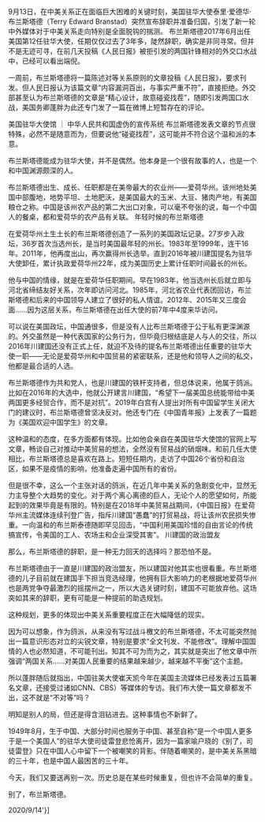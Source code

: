 9月13日，在中美关系正在面临巨大困难的关键时刻，美国驻华大使泰里·爱德华·布兰斯塔德（Terry Edward Branstad）突然宣布辞职并准备归国，引发了新一轮中外媒体对于中美关系走向特别是全面脱钩的揣测。 布兰斯塔德2017年6月出任美国第12任驻华大使，任期仅仅过去了3年多，陡然辞职，确实是非同寻常。但并不是无迹可寻，在前几天投稿《人民日报》被拒引发的两国针锋相对的外交口水战中，已经可以看出端倪。

一周前，布兰斯塔德将一篇陈述对等关系原则的文章投稿《人民日报》，要求刊发。但人民日报认为该篇文章“内容漏洞百出，与事实严重不符”，直接拒绝。外交部甚至认为布兰斯塔德的文章是“精心设计，故意碰瓷找茬”，随即引发两国口水战，美国务卿蓬胖为此还专门发了一篇在微博上短暂存在的评论。

美国驻华大使馆 ｜ 中华人民共和国虚伪的宣传系统 布兰斯塔德发表文章的节点很特殊，必然不是随意而为，但要说他“碰瓷找茬”，这可能并不符合这个温和派的本意。

布兰斯塔德能成为驻华大使，并不是偶然。他本身是一个很有故事的人，也是一个和中国渊源颇深的人。

布兰斯塔德出生、成长、任职都是在美帝最大的农业州——爱荷华州。该州地处美国中部腹地，地势平坦、土地肥沃，是美国最大的玉米、大豆、猪肉产地，有美国粮仓之称。中国是该州农产品的第二大出口对象，可以毫不夸张的说，每一个中国人的餐桌，都和爱荷华的农产品有关联。 年轻时候的布兰斯塔德

在爱荷华州土生土长的布兰斯塔德创造了一系列的美国政坛记录。27岁步入政坛，36岁首次当选州长，是当时美国最年轻的州长。1983年至1999年，连干16年。2011年，他再度出山，再次赢得州长选举。直到2016年被川建国提名为驻华大使卸任，累计执政爱荷华州22年，成为美国历史上累计任职时间最长的州长。

他与中国的情缘，就是在爱荷华任职期间。早在1983年，他当选州长后就立即与河北省缔结友好关系，次年即访问河北。1985年，河北省农业代表团回访，布兰斯塔德和后来的中国领导人建立了很好的私人情谊。2012年、2015年又三度会面……因为这层关系，布兰斯塔德在出任大使的前7年中4度来华访问。

可以说在美国政坛，中国通很多，但是没有人比布兰斯塔德于公于私有更深渊源的。外交虽然是一种代表国家的公务行为，但毕竟归根结底是人与人的交往，所以2016年川建国还没有正式上任，就迫不及待的提名布兰斯塔德出任重要的驻华大使一职——无论是爱荷华州和中国贸易的紧密联系，还是他和领导人之间的私交，他都是最合适的人选。

布兰斯塔德作为共和党人，也是川建国的铁杆支持者，但总体说来，他属于鸽派。比如在2016年的大选中，他就公开建言川建国，“希望下一届美国总统能带给中美两国更多经贸合作，而不是对抗”。2019年白宫有人提出对所有中国留学生关闭大门的建议时，布兰斯塔德曾坚决反对。他还专门在《中国青年报》上发表了一篇题为《美国欢迎中国学生》的文章。

这种温和的态度，在多方面都有体现。比如他会亲自在美国驻华大使馆的官网上写文章，畅谈自己对推动中美贸易的想法，全然没有贸易战的硝烟味。和前几任大使相比，布兰斯塔德总是喜欢在路上。短短任期内，走访了中国26个省份和自治区，如果不是疫情的影响，他准备走遍中国所有的省份。

但是很不幸，这么一个主张对话的鸽派，在近几年中美关系的急剧变化中，显然无力主导整个大趋势的变化。对于两个离心离德的巨人，无论个人的愿望如何，所能起到的效果毕竟是有限的。特别是在2018年中美贸易战期间，《中国日报》在爱荷华州主流媒体连续刊登广告，指斥川建国“愚蠢”的打贸易战，将让该州农民损失惨重。一向温和的布兰斯泰德随即罕见回击，“中国利用美国珍惜的自由言论的传统搞宣传，令美国的工人、农场主和企业深受其害”。 川建国的政治盟友

那么，布兰斯塔德的辞职，是一种无力回天的选择吗？那恐怕不是。

布兰斯塔德由于一直是川建国的政治盟友，所以建国对他其实也很看重。布兰斯塔德的儿子目前就在建国手下担当竞选经理，他拥有巨大影响力的老根据地爱荷华州也是两党争夺最激烈的摇摆州之一，所以大选关键时刻，建国不可能放弃他。这场突如其来的辞职，更有可能是一种提前的助选规划。

这种规划，更多的体现出中美关系重要程度正在大幅降低的现实。

因为可以想象，作为鸽派，从来没有写过战斗檄文的布兰斯塔德，不太可能突然抛出一篇意识形态对立的尖锐文章，特别是要求“全文刊发、不能修改”。理解中国国情的人也必然知道，不可能刊出。知其不可为而为之，其实就是突出了他文章中所强调“两国关系……对美国人民重要的结果越来越少，越来越不平衡”这个主题。

所以蓬胖随后就指出，中国驻美大使崔天凯今年在美国主流媒体已经发表过五篇署名文章，还接受过诸如CNN、CBS）等媒体的专访。我们布大使一篇文章都发不出，这不就是“不对等”吗？

明知是别人的局，但还是得含泪钻进去。这种事情也不新鲜了。

1949年8月，生于中国、大部分时间也服务于中国、甚至自称“是一个中国人更多于是一个美国人”的驻华大使司徒雷登悲怆离开，因为一篇家喻户晓的《别了，司徒雷登》只在中国人心中留下一个被嘲笑的背影。伴随着嘲笑的，是中美关系黑暗的三十年，也是中国人最困苦的三十年。

今天，我们又要送再别一次。历史总是在某些时候重复，但也许不会简单的重复。

别了，布兰斯塔德。

2020/9/14'}]